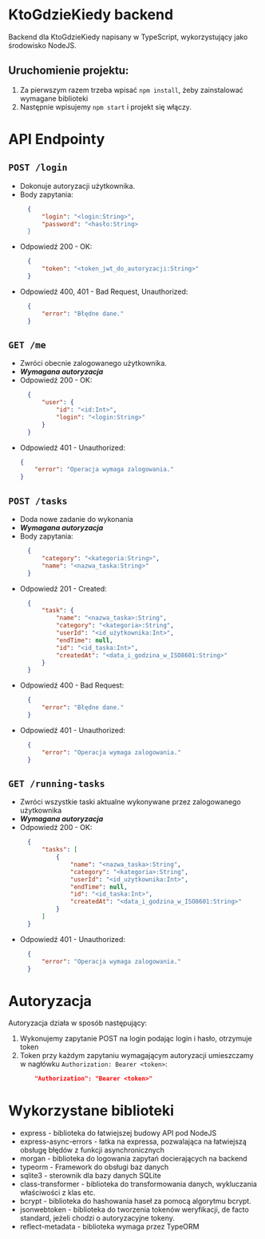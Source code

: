 # KtoGdzieKiedy backend

Backend dla KtoGdzieKiedy napisany w TypeScript, wykorzystujący jako środowisko NodeJS.

## Uruchomienie projektu:
1. Za pierwszym razem trzeba wpisać `npm install`, żeby zainstalować wymagane biblioteki
2. Następnie wpisujemy `npm start` i projekt się włączy.

# API Endpointy
## `POST /login`
* Dokonuje autoryzacji użytkownika.
* Body zapytania:
  ```json
    {
        "login": "<login:String>",
        "password": "<hasło:String>
    }
  ```
* Odpowiedź 200 - OK:
  ```json
    {
        "token": "<token_jwt_do_autoryzacji:String>"
    }
  ```
* Odpowiedź 400, 401 - Bad Request, Unauthorized:
  ```json
    {
        "error": "Błędne dane."
    }
  ```

## `GET /me`
* Zwróci obecnie zalogowanego użytkownika.
* ***Wymagana autoryzacja***
* Odpowiedź 200 - OK:
  ```json
    {
        "user": {
            "id": "<id:Int>",
            "login": "<login:String>"
        }
    }
  ```
* Odpowiedź 401 - Unauthorized:
    ```json
    {
	    "error": "Operacja wymaga zalogowania."
    }
    ```

## `POST /tasks`
* Doda nowe zadanie do wykonania
* ***Wymagana autoryzacja***
* Body zapytania:
  ```json
    {
        "category": "<kategoria:String>",
        "name": "<nazwa_taska:String>"
    }
  ```
* Odpowiedź 201 - Created:
  ```json
    {
        "task": {
            "name": "<nazwa_taska>:String",
            "category": "<kategoria>:String",
            "userId": "<id_użytkownika:Int>",
            "endTime": null,
            "id": "<id_taska:Int>",
            "createdAt": "<data_i_godzina_w_ISO8601:String>"
        }
    }
  ```
* Odpowiedź 400 - Bad Request:
  ```json
    {
        "error": "Błędne dane."
    }
  ```
* Odpowiedź 401 - Unauthorized:
  ```json
    {
	    "error": "Operacja wymaga zalogowania."
    }
  ```

## `GET /running-tasks`
* Zwróci wszystkie taski aktualne wykonywane przez zalogowanego użytkownika
* ***Wymagana autoryzacja***
* Odpowiedź 200 - OK:
  ```json
    {
        "tasks": [
            {
                "name": "<nazwa_taska>:String",
                "category": "<kategoria>:String",
                "userId": "<id_użytkownika:Int>",
                "endTime": null,
                "id": "<id_taska:Int>",
                "createdAt": "<data_i_godzina_w_ISO8601:String>"
            }
        ]
    }
  ```
* Odpowiedź 401 - Unauthorized:
  ```json
    {
        "error": "Operacja wymaga zalogowania."
    }
  ```

# Autoryzacja
Autoryzacja działa w sposób następujący:
1. Wykonujemy zapytanie POST na login podając login i hasło, otrzymuje token
2. Token przy każdym zapytaniu wymagającym autoryzacji umieszczamy w nagłówku `Authorization: Bearer <token>`:
    ```json
        "Authorization": "Bearer <token>"
    ```

# Wykorzystane biblioteki
* express - biblioteka do łatwiejszej budowy API pod NodeJS
* express-async-errors - łatka na expressa, pozwalająca na łatwiejszą obsługę błędów z funkcji asynchronicznych
* morgan - biblioteka do logowania zapytań docierających na backend
* typeorm - Framework do obsługi baz danych
* sqlite3 - sterownik dla bazy danych SQLite
* class-transformer - biblioteka do transformowania danych, wykluczania właściwości z klas etc.
* bcrypt - biblioteka do hashowania haseł za pomocą algorytmu bcrypt.
* jsonwebtoken - biblioteka do tworzenia tokenów weryfikacji, de facto standard, jeżeli chodzi o autoryzacyjne tokeny.
* reflect-metadata - biblioteka wymaga przez TypeORM
